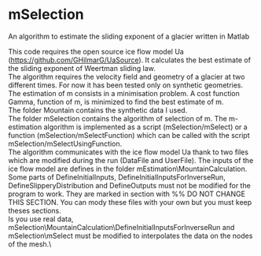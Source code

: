 # mSelection
An algorithm to estimate the sliding exponent of a glacier written in Matlab 

This code requires the open source ice flow model Ua (https://github.com/GHilmarG/UaSource). It calculates the best estimate of the sliding exponent of Weertman sliding law. \
The algorithm requires the velocity field and geometry of a glacier at two different times. For now it has been tested only on synthetic geometries.\
The estimation of m consists in a minimisation problem. A cost function Gamma, function of m, is minimized to find the best estimate of m. \
The folder Mountain contains the synthetic data I used.\
The folder mSelection contains the algorithm of selection of m. The m-estimation algorithm is implemented as a script (mSelection/mSelect) or a function (mSelection/mSelectFunction) which can be called with the script mSelection/mSelectUsingFunction.\
The algorithm communicates with the ice flow model Ua thank to two files which are modified during the run (DataFile and UserFile). The inputs of the ice flow model are defines in the folder mEstimation\MountainCalculation. Some parts of DefineInitialInputs, DefineInitialInputsForInverseRun, DefineSlipperyDistribution and DefineOutputs must not be modified for the program to work. They are marked in section with %% DO NOT CHANGE THIS SECTION. You can mody these files with your own but you must keep theses sections.\
Is you use real data, mSelection\MountainCalculation\DefineInitialInputsForInverseRun and mSelection\mSelect must be modified to interpolates the data on the nodes of the mesh.\
